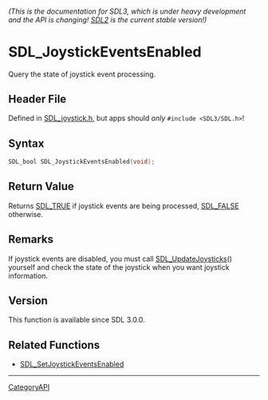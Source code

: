 ###### (This is the documentation for SDL3, which is under heavy development and the API is changing! [SDL2](https://wiki.libsdl.org/SDL2/) is the current stable version!)
# SDL_JoystickEventsEnabled

Query the state of joystick event processing.

## Header File

Defined in [SDL_joystick.h](https://github.com/libsdl-org/SDL/blob/main/include/SDL3/SDL_joystick.h), but apps should _only_ `#include <SDL3/SDL.h>`!

## Syntax

```c
SDL_bool SDL_JoystickEventsEnabled(void);

```

## Return Value

Returns [SDL_TRUE](SDL_TRUE) if joystick events are being processed,
[SDL_FALSE](SDL_FALSE) otherwise.

## Remarks

If joystick events are disabled, you must call
[SDL_UpdateJoysticks](SDL_UpdateJoysticks)() yourself and check the state
of the joystick when you want joystick information.

## Version

This function is available since SDL 3.0.0.

## Related Functions

* [SDL_SetJoystickEventsEnabled](SDL_SetJoystickEventsEnabled)

----
[CategoryAPI](CategoryAPI)

